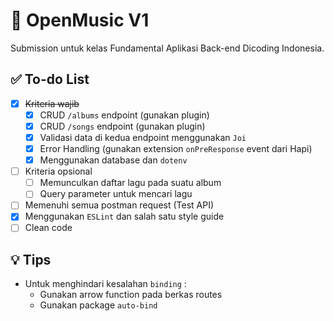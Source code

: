 # 🎼 OpenMusic V1

Submission untuk kelas Fundamental Aplikasi Back-end Dicoding Indonesia.

## ✅ To-do List

- [x] ~~Kriteria wajib~~
  - [x] CRUD `/albums` endpoint (gunakan plugin)
  - [x] CRUD `/songs` endpoint (gunakan plugin)
  - [x] Validasi data di kedua endpoint menggunakan `Joi`
  - [x] Error Handling (gunakan extension `onPreResponse` event dari Hapi)
  - [x] Menggunakan database dan `dotenv`
- [ ] Kriteria opsional
  - [ ] Memunculkan daftar lagu pada suatu album
  - [ ] Query parameter untuk mencari lagu
- [ ] Memenuhi semua postman request (Test API)
- [x] Menggunakan `ESLint` dan salah satu style guide
- [ ] Clean code

## 💡 Tips

- Untuk menghindari kesalahan `binding` :
  - Gunakan arrow function pada berkas routes
  - Gunakan package `auto-bind`
